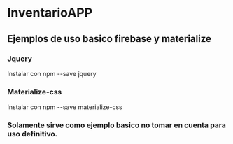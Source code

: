 # InventarioAPP
## Ejemplos de uso basico firebase y materialize


### Jquery
Instalar con npm --save jquery
### Materialize-css
Instalar con npm --save materialize-css
### Solamente sirve como ejemplo basico no tomar en cuenta para uso definitivo.
